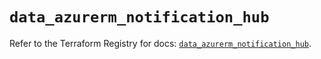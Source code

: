 # `data_azurerm_notification_hub`

Refer to the Terraform Registry for docs: [`data_azurerm_notification_hub`](https://registry.terraform.io/providers/hashicorp/azurerm/4.0.1/docs/data-sources/notification_hub).
